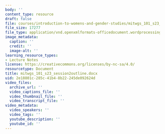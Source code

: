 ```yaml
---
body: ''
content_type: resource
draft: false
file: courses/introduction-to-womens-and-gender-studies/mitwgs_101_s23_session2outline.docx
file_size: 17277
file_type: application/vnd.openxmlformats-officedocument.wordprocessingml.document
image_metadata:
  caption: ''
  credit: ''
  image-alt: ''
learning_resource_types:
- Lecture Notes
license: https://creativecommons.org/licenses/by-nc-sa/4.0/
resourcetype: Document
title: mitwgs_101_s23_session2outline.docx
uid: 2e18801c-285c-41b4-8b22-245de092624d
video_files:
  archive_url: ''
  video_captions_file: ''
  video_thumbnail_file: ''
  video_transcript_file: ''
video_metadata:
  video_speakers: ''
  video_tags: ''
  youtube_description: ''
  youtube_id: ''
---
```

